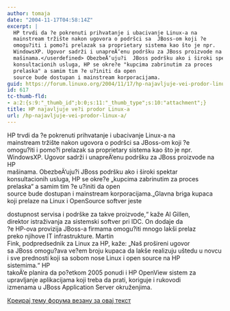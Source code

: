 ```yaml
---
author: tomaja
date: "2004-11-17T04:58:14Z"
excerpt: |
  HP trvdi da ?e pokrenuti prihvatanje i ubacivanje Linux-a na
  mainstream tržište nakon ugovora o podršci sa  JBoss-om koji ?e
  omogu?iti i pomo?i prelazak sa proprietary sistema kao što je npr.
  WindowsXP. Ugovor sadrži i unapreÄ‘enu podršku za JBoss proizvode na HP
  mašinama.</userdefined> ObezbeÄ‘uju?i  JBoss podršku ako i široki spektar
  konsultacionih usluga, HP se okre?e "kupcima zabrinutim za proces
  prelaska" a samim tim ?e u?initi da open
  source bude dostupan i mainstream korporacijama.
guid: https://forum.linuxo.org/2004/11/17/hp-najavljuje-vei-prodor-linux-a/
id: 617
tc-thumb-fld:
- a:2:{s:9:"_thumb_id";b:0;s:11:"_thumb_type";s:10:"attachment";}
title: HP najavljuje ve?i prodor Linux-a
url: /hp-najavljuje-vei-prodor-linux-a/
---
```

HP trvdi da ?e pokrenuti prihvatanje i ubacivanje Linux-a na  
mainstream tržište nakon ugovora o podršci sa JBoss-om koji ?e  
omogu?iti i pomo?i prelazak sa proprietary sistema kao što je npr.  
WindowsXP. Ugovor sadrži i unapreÄ‘enu podršku za JBoss proizvode na HP  
mašinama.</userdefined> ObezbeÄ‘uju?i JBoss podršku ako i široki spektar  
konsultacionih usluga, HP se okre?e &#8222;kupcima zabrinutim za proces  
prelaska&#8220; a samim tim ?e u?initi da open  
source bude dostupan i mainstream korporacijama.<!--break-->&#8222;Glavna briga kupaca koji prelaze na Linux i OpenSource softver jeste

  
dostupnost servisa i podrške za takve proizvode,&#8220; kaže Al Gillen,  
direktor istraživanja za sistemski softver pri IDC. On dodaje da  
?e HP-ova provizija JBoss-a firmama omogu?iti mnogo lakši prelaz  
preko njihove IT infrastrukture. Martin  
Fink, podpredsednik za Linux za HP, kaže: &#8222;Naš prošireni ugovor  
sa JBoss omogu?ava ve?em broju kupaca da lakše realizuju uštedu u novcu  
i sve prednosti koji sa sobom nose Linux i open source na HP  
sistemima.&#8220; HP  
takoÄ‘e planira da po?etkom 2005 ponudi i HP OpenView sistem za  
upravljanje aplikacijama koji treba da prati, koriguje i rukovodi  
izmenama u JBoss Application Server okruženjima.

[Креирај тему форума везану за овај текст](https://linuxo.org/nova-tema-na-forumu/?se_pid=617)